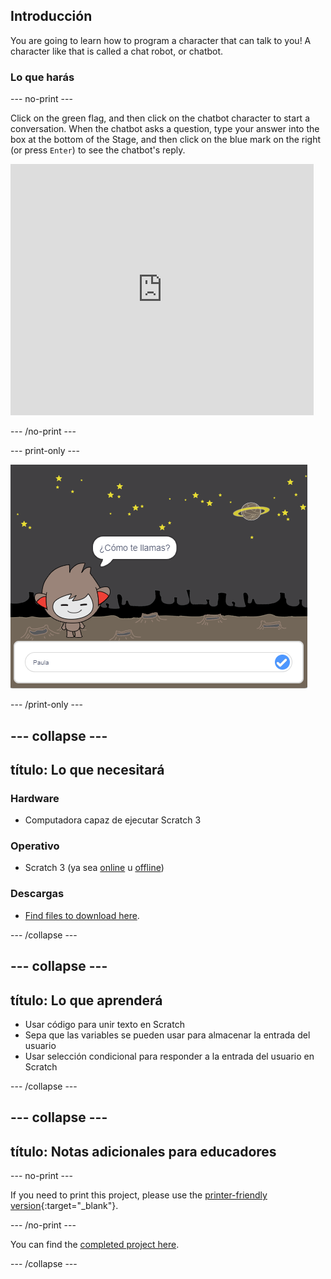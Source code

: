 ## Introducción

You are going to learn how to program a character that can talk to you! A character like that is called a chat robot, or chatbot.

### Lo que harás

\--- no-print \---

Click on the green flag, and then click on the chatbot character to start a conversation. When the chatbot asks a question, type your answer into the box at the bottom of the Stage, and then click on the blue mark on the right (or press `Enter`) to see the chatbot's reply.

<div class="scratch-preview">
  <iframe allowtransparency="true" width="485" height="402" src="https://scratch.mit.edu/projects/embed/248864190/?autostart=false" 
  frameborder="0" scrolling="no"></iframe>
</div>

\--- /no-print \---

\--- print-only \---

![complete project](images/chatbot-preview.png)

\--- /print-only \---

## \--- collapse \---

## título: Lo que necesitará

### Hardware

- Computadora capaz de ejecutar Scratch 3

### Operativo

- Scratch 3 (ya sea [online](https://rpf.io/scratchon) u [offline](https://rpf.io/scratchoff))

### Descargas

- [Find files to download here](https://rpf.io/p/en/chatbot-go).

\--- /collapse \---

## \--- collapse \---

## título: Lo que aprenderá

- Usar código para unir texto en Scratch
- Sepa que las variables se pueden usar para almacenar la entrada del usuario
- Usar selección condicional para responder a la entrada del usuario en Scratch

\--- /collapse \---

## \--- collapse \---

## título: Notas adicionales para educadores

\--- no-print \---

If you need to print this project, please use the [printer-friendly version](https://projects.raspberrypi.org/en/projects/chatbot/print){:target="_blank"}.

\--- /no-print \---

You can find the [completed project here](https://rpf.io/p/en/chatbot-get).

\--- /collapse \---